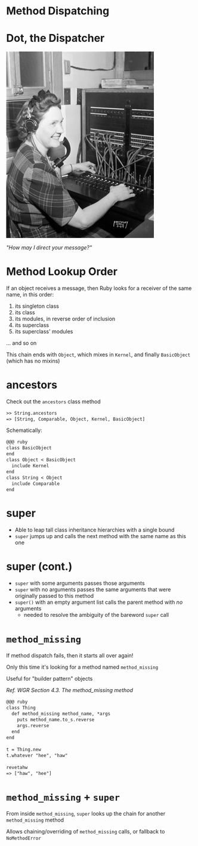<!SLIDE subsection>
# Method Dispatching

<!SLIDE center>
# Dot, the Dispatcher

![dot](dot.jpg)

*"How may I direct your message?"*

# Method Lookup Order
If an object receives a message, then Ruby looks for a receiver of the same name, in this order:

1. its singleton class
2. its class
3. its modules, in reverse order of inclusion
4. its superclass
5. its superclass' modules

... and so on

This chain ends with `Object`, which mixes in `Kernel`, and finally `BasicObject` (which has no mixins)

# ancestors

Check out the `ancestors` class method

    >> String.ancestors
    => [String, Comparable, Object, Kernel, BasicObject]

Schematically:

    @@@ ruby
    class BasicObject
    end
    class Object < BasicObject
      include Kernel
    end
    class String < Object
      include Comparable
    end


<!SLIDE incremental>
# super

* Able to leap tall class inheritance hierarchies with a single bound
* `super` jumps up and calls the next method with the same name as this one

# super (cont.)
* `super` with some arguments passes those arguments
* `super` with no arguments passes the same arguments that were originally passed to this method
* `super()` with an empty argument list calls the parent method with *no* arguments
  * needed to resolve the ambiguity of the bareword `super` call

# `method_missing`

If method dispatch fails, then it starts all over again!

Only this time it's looking for a method named `method_missing`

Useful for "builder pattern" objects

*Ref. WGR Section 4.3. The method_missing method*

    @@@ ruby
    class Thing
      def method_missing method_name, *args
        puts method_name.to_s.reverse
        args.reverse
      end
    end

    t = Thing.new
    t.whatever "hee", "haw"

    revetahw
    => ["haw", "hee"]

# `method_missing` + `super`

From inside `method_missing`, `super` looks up the chain for another `method_missing` method

Allows chaining/overriding of `method_missing` calls, or fallback to `NoMethodError`


